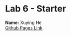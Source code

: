 # Lab 6 - Starter
**Name:** Xuying He\
[Github Pages Link](https://pika-chu11.github.io/CSE110-Lab6_Starter/).
